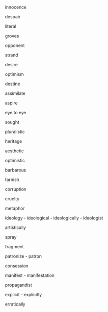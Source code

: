 innocence

despair

literal

groves

opponent

strand

desire

optimism

destine

assimilate

aspire

eye to eye

sought

pluralistic

heritage

aesthetic

optimistic

barbarous

tarnish

corruption

cruelty

metaphor

ideology - ideological - ideologically - ideologist

artistically 

spray

fragment

patronize - patron 

consession

manifest - manifestation

propagandist

explicit - explicitly

erratically